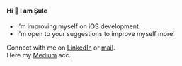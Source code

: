 #### Hi :ghost: I am Şule 

- I’m improving myself on iOS development. <br/>
- I'm open to your suggestions to improve myself more! <br/> 

Connect with me on [LinkedIn](https://www.linkedin.com/in/sulekaptan/) or [mail](mailto:sulekaptan00@gmail.com). <br/>
Here my  [Medium](https://medium.com/@sulekaptan) acc.
